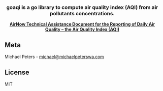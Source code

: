 <h3 align="center">
	goaqi is a go library to compute air quality index (AQI) from air pollutants concentrations.
</h3>
<p align="center">
	<strong>
		<a href="https://www.airnow.gov/sites/default/files/2020-05/aqi-technical-assistance-document-sept2018.pdf">AirNow Technical Assistance Document for the Reporting of Daily Air Quality – the Air Quality Index (AQI)</a>
	</strong>
</p>
<p align="center">
</p>

## Meta

Michael Peters - michael@michaelpeterswa.com
       
## License   
MIT